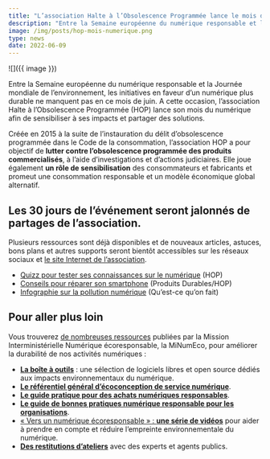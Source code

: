 ```yaml
---
title: "L’association Halte à l’Obsolescence Programmée lance le mois du numérique"
description: "Entre la Semaine européenne du numérique responsable et la Journée mondiale de l’environnement, les initiatives en faveur d’un numérique plus durable ne manquent pas en ce mois de juin. A cette occasion, l’association Halte à l’Obsolescence Programmée (HOP) lance son mois du numérique afin de sensibiliser à ses impacts et partager des solutions."
image: /img/posts/hop-mois-numerique.png
type: news
date: 2022-06-09
---
```


![]({{ image }})

Entre la Semaine européenne du numérique responsable et la Journée mondiale de l’environnement, les initiatives en faveur d’un numérique plus durable ne manquent pas en ce mois de juin. A cette occasion, l’association Halte à l’Obsolescence Programmée (HOP) lance son mois du numérique afin de sensibiliser à ses impacts et partager des solutions.

Créée en 2015 à la suite de l’instauration du délit d’obsolescence programmée dans le Code de la consommation, l’association HOP a pour objectif de **lutter contre l’obsolescence programmée des produits commercialisés**, à l’aide d’investigations et d’actions judiciaires. Elle joue également **un rôle de sensibilisation** des consommateurs et fabricants et promeut une consommation responsable et un modèle économique global alternatif. 

## Les 30 jours de l’événement seront jalonnés de partages de l’association. 

Plusieurs ressources sont déjà disponibles et de nouveaux articles, astuces, bons plans et autres supports seront bientôt accessibles sur les réseaux sociaux et [le site Internet de l’association](https://www.halteobsolescence.org/). 

- [Quizz pour tester ses connaissances sur le numérique](https://docs.google.com/forms/d/e/1FAIpQLSf4PjPJy_7SvjYIimECSQ5mzl6d0fLGWMQdYUDzZIcdcFyYjQ/viewform) (HOP)
- [Conseils pour réparer son smartphone](https://www.produitsdurables.fr/2018/11/09/3-choses-a-savoir-pour-reparer-mon-smartphone/) (Produits Durables/HOP)
- [Infographie sur la pollution numérique](https://www.qqf.fr/infographie/69/pollution-numerique-du-clic-au-declic) (Qu’est-ce qu’on fait)

## Pour aller plus loin

Vous trouverez [de nombreuses ressources](/publications/) publiées par la Mission Interministérielle Numérique écoresponsable, la MiNumEco, pour améliorer la durabilité de nos activités numériques : 

- [**La boîte à outils**](/publications/boite-outils/) : une sélection de logiciels libres et open source dédiés aux impacts environnementaux du numérique.
- [**Le référentiel général d’écoconception de service numérique**](/publications/referentiel-general-ecoconception/).
- [**Le guide pratique pour des achats numériques responsables**](/publications/guide-pratique-achats-numeriques-responsables/).
- [**Le guide de bonnes pratiques numérique responsable pour les organisations**](/publications/bonnes-pratiques/).
- [« Vers un numérique écoresponsable » : **une série de vidéos**](/publications/videos-vers-un-numerique-ecoresponsable/) pour aider à prendre en compte et réduire l’empreinte environnementale du numérique.
- [**Des restitutions d’ateliers**](/publications/) avec des experts et agents publics.
